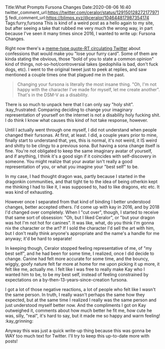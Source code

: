 Title:What Prompts Fursona Changes
Date:2020-08-06 16:40
twitter_comment_url:https://twitter.com/ceralor/status/1291501282721779715
fedi_comment_url:https://blimps.xyz/@ceralor/104644817987354174
Tags:furry,fursona
This is kind of a weird post as a hello again to my site, but after seeing a take that rubbed me very much the wrong way, in part because I've seen it many times since 2016, I wanted to write up: Fursona Changes.

Right now there's a [meme-type quote-RT circulating Twitter](https://twitter.com/GiganticPaws/status/1291091420716003333) about confessions that would make you "lose your furry card". Some of them are kinda stating the obvious, those "bold of you to state a common opinion" kind of things, not-so-hot/controversial takes (pedophilia is bad, don't fuck dogs, etc). I went to the original tweet just to peek at replies, and saw mentioned a couple times one that plagued me in the past.

> Changing your fursona is literally the most insane thing. "Oh, I'm not happy with the character I've made for myself, let me create another". That's in the DSM-V as a disability.

There is so much to unpack here that I can only say "holy shit". :kay_frustrated: Comparing deciding to change your imaginary representation of yourself on the internet is not a disability holy fucking shit. I do think I know what causes this kind of hot take response, however.

Until I actually went through one myself, I did not understand when people changed their fursonas. At first, at least. I did, a couple years prior to mine, finally start to understand that, yes, this is normal, it's not weird, it IS weird and shitty to be clingy to a previous sona. But having a sona change itself is fine. You're not obligated to keep the same imaginary avatar of yourself, and if anything, I think it's a good sign if it coincides with self-discovery in someone. You might realize that your avatar isn't really a good representation of you, or what you imagine your "best self" to be.

In my case, I had thought dragon was, partly because I started in the dragonkin communities, and that tight tie to the idea of being otherkin kept me thinking I had to like it, I was supposed to, had to like dragons, etc etc. It was kind of exhausting.

However once I separated from that kind of binding I better understood changes, better accepted others. I'd come up with kay in 2016, and by 2018 I'd changed over completely. When I "cut over", though, I started to receive that same sort of obsession: "Oh, but I liked Ceralor", or "but your dragon was hot I'm not hot for canines". It was like, what, do you think I'm gonna nix the character or the art? If I sold the character I'd sell the art with him, but I don't really think anyone's appropriate and the name's a handle for me anyway; it'd be hard to separate!

In keeping though, Ceralor stopped feeling representative of me, of "my best self", and he had been for some time, I realized, once I did decide to change. Canine had felt more accurate for some time, and the bouncy, wiggly, goofy nature felt far more at home for me upon picking it up more, it felt like me, actually me. I felt like I was free to really make Kay who I wanted him to be, to be my best self, instead of feeling constrained by expectations on a by-then-13-years-since-creation fursona.

I got a lot of those negative reactions, a lot of people who felt like I wasn't the same person. In truth, I really wasn't perhaps the same how they expected, but at the same time I realized I really was the same person and just understood myself better now. And the compliments I got on Kay outweighed it, comments about how much better he fit me, how cute he was, silly, "real", it's hard to say, but it made me so happy and warm feeling! :kay_grinning: 

Anyway this was just a quick write-up thing because this was gonna be WAY too much text for Twitter. I'll try to keep this up-to-date more with posts!
